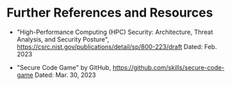 # Further References and Resources
  - "High-Performance Computing (HPC) Security: Architecture, Threat Analysis, and Security Posture",
    https://csrc.nist.gov/publications/detail/sp/800-223/draft
    Dated: Feb. 2023

  - "Secure Code Game" by GitHub, 
    https://github.com/skills/secure-code-game
    Dated: Mar. 30, 2023
